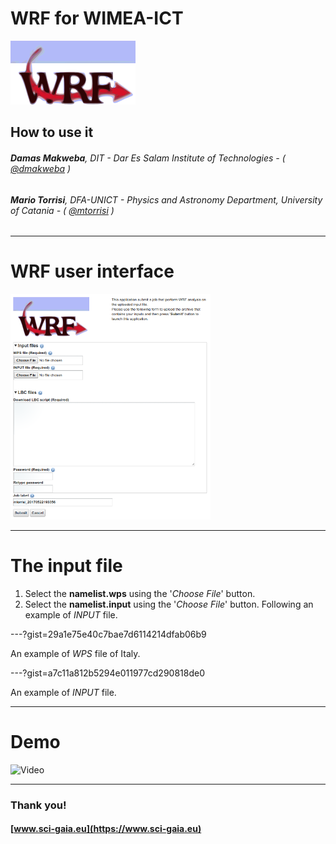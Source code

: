 WRF for WIMEA-ICT
===

![](assets/wrf-logo.png)

## How to use it

###### **Damas Makweba**, DIT - Dar Es Salam Institute of Technologies - ( [@dmakweba](https://github.com/dmakweba) )
###### **Mario Torrisi**, DFA-UNICT - Physics and Astronomy Department, University of Catania - ( [@mtorrisi](https://github.com/mtorrisi) )

---

# WRF user interface

![](assets/screenshot.png)

---

# The input file

1. Select the **namelist.wps** using the '*Choose File*' button.
1. Select the **namelist.input** using the '*Choose File*' button. Following an example of *INPUT* file.

---?gist=29a1e75e40c7bae7d6114214dfab06b9

An example of *WPS* file of Italy.

---?gist=a7c11a812b5294e011977cd290818de0

An example of *INPUT* file.


---

# Demo

![Video](https://www.youtube.com/embed/vSI9fEwghHw)

---

### Thank you!
#### [www.sci-gaia.eu](https://www.sci-gaia.eu)
